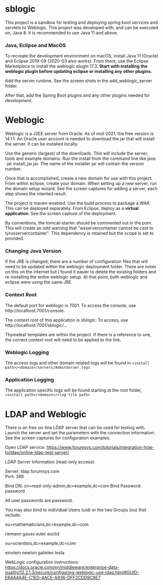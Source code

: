 # sblogic
This project is a sandbox for testing and deploying spring boot services and
servlets to Weblogic. This project was developed with, and can be executed on,
Java 8. It is recommended to use Java 11 and above.

### Java, Eclipse and MacOS 
To recreate the development environment on macOS, install Java 11 (Oracle)
and Eclipse 2019-09 (2020-03 also works). From there, use the Eclipse Marketplace 
to install the weblogic plugin 17.3. **Start with installing the weblogic plugin
before updating eclipse or installing any other plugins.**

Add the server runtime. See the screen shots in the add_weblogic_server 
folder.

After that, add the Spring Boot plugins and any other plugins needed for
development.


# Weblogic
Weblogic is a J2EE server from Oracle. As of mid-2021, the free version is
14.1.1. An Oracle user account is needed to download the jar that will install
the server. It can be installed locally. 

Use the generic (largest) of the downloads. This will include the server, tools
and example domains. Run the install from the command line like java -jar install_jar.jar.
The name of the installer jar will contain the version number.

Once that is accomplished, create a new domain for use with this project. From 
within eclipse, create your domain. When setting up a new server, run the
domain setup wizard. See the screen captures for adding a server, each step
shows the intented result.

The project is maven-enabled. Use the build process to package a WAR. This
can be deployed separately. From Eclipse, deploy as a **virtual application**.
See the screen capture of the deployment.

By conventions, the tomcat-starter should be commented out in the pom. This
will create an odd warning that "wsservercontainer cannot be cast to 
tyrusservercontainer". This dependency is retained but the scope is set to
provided.

### Changing Java Version
If the JRE is changed, there are a number of configuration files that will
need to be updated within the weblogic deployment folder. There are notes on
this on the internet but I found it easier to delete the existing folders and
re-installing the entire weblogic setup. At that point, both weblogic and 
eclipse were using the same JRE.

### Context Root
The default port for weblogic is 7001. To access the console, use
http://localhost:7001/console.

The context root of this application is sblogic. To access, use
http://localhost:7001/sblogic/...

Thymeleaf templates are within the project. If there is a reference
to one, the correct context root will need to be applied to the link.

### Weblogic Logging
The access logs and other domain related logs will be found in
	`<install path>/<domain>/servers/AdminServer.logs`

### Application Logging
The application specific logs will be found starting at the root folder,
	`<install path>/<domain>/<log file path>`
	
# LDAP and Weblogic
There is an free on-line LDAP server that can be used for testing with. Launch
the server and set the parameters with the connection information. See the screen
captures for configuration examples.

Open LDAP service:
https://www.forumsys.com/tutorials/integration-how-to/ldap/online-ldap-test-server/

LDAP Server Information (read-only access):

Server: ldap.forumsys.com  
Port: 389

Bind DN: cn=read-only-admin,dc=example,dc=com
Bind Password: password

All user passwords are password.

You may also bind to individual Users (uid) or the two Groups (ou) that include:

ou=mathematicians,dc=example,dc=com

riemann
gauss
euler
euclid

ou=scientists,dc=example,dc=com

einstein
newton
galieleo
tesla

WebLogic configuration instructions:
https://docs.oracle.com/en/middleware/enterprise-data-quality/12.2.1.3/secure/configuring-weblogic-use-ldap.html#GUID-E64A4A4E-C1ED-4ACE-A936-DFF2CDD9C9E7





